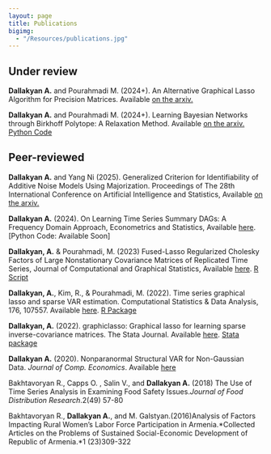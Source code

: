 ```yaml
---
layout: page
title: Publications
bigimg: 
  - "/Resources/publications.jpg" 
---
```



## Under review
**Dallakyan A.** and Pourahmadi M. (2024+). An Alternative Graphical Lasso Algorithm for Precision Matrices. Available [on the arxiv.](https://arxiv.org/abs/2403.12357)

**Dallakyan A.** and Pourahmadi M. (2024+). Learning Bayesian Networks through Birkhoff Polytope: A Relaxation Method. Available [on the arxiv.](https://arxiv.org/abs/2107.01658) [Python Code](https://codeocean.com/capsule/7189183/tree/v1)

## Peer-reviewed
**Dallakyan A.** and Yang Ni (2025). Generalized Criterion for Identifiability of Additive Noise Models Using Majorization. Proceedings of The 28th International Conference on Artificial Intelligence and Statistics, Available [on the arxiv.](https://arxiv.org/abs/2404.05148)

**Dallakyan A.** (2024). On Learning Time Series Summary DAGs: A Frequency Domain Approach,
Econometrics and Statistics, 
Available [here](https://doi.org/10.1016/j.ecosta.2024.06.003). [Python Code: Available Soon]

**Dallakyan, A.** & Pourahmadi, M. (2023) Fused-Lasso Regularized Cholesky Factors of Large Nonstationary Covariance Matrices of Replicated Time Series, Journal of Computational and Graphical Statistics,  Available [here]([https://doi.org/10.1016/j.csda.2022.107557](https://www.tandfonline.com/doi/abs/10.1080/10618600.2022.2090367)). [R Script](https://github.com/adallak/SCpackage)

**Dallakyan, A.**, Kim, R., & Pourahmadi, M. (2022). Time series graphical lasso and sparse VAR estimation. Computational Statistics & Data Analysis, 176, 107557. Available [here](https://doi.org/10.1016/j.csda.2022.107557). [R Package](https://github.com/adallak/tsgl)

**Dallakyan, A.** (2022). graphiclasso: Graphical lasso for learning sparse inverse-covariance matrices. The Stata Journal. Available [here](https://doi.org/10.1177/1536867X221124538). [Stata package](https://github.com/adallak/stataglasso)

**Dallakyan A.** (2020). Nonparanormal Structural VAR for Non-Gaussian Data. *Journal of Comp. Economics*. Available [here](https://urldefense.com/v3/__https://rdcu.be/b5nl5__;!!KwNVnqRv!Ta45hrCpZ785xV4ziLNdZWDEZ8aMVWeaO7qJyTDQMYyA06eFaL0USvaqnXIuIfDm7MbvXTQ$)

Bakhtavoryan R., Capps O. , Salin V., and **Dallakyan A.** (2018) The Use of Time Series
Analysis in Examining Food Safety Issues.*Journal of Food Distribution Research*.2(49) 57-80

Bakhtavoryan R., **Dallakyan A.**, and M. Galstyan.(2016)Analysis of Factors Impacting Rural
Women’s Labor Force Participation in Armenia.*Collected Articles on the Problems of
Sustained Social-Economic Development of Republic of Armenia.*1 (23)309-322
